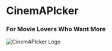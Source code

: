 # **CinemAPIcker**                           
### For Movie Lovers Who Want More

<img src=https://user-images.githubusercontent.com/112669621/199143121-eae42233-c716-4908-bf3f-29cfeb3faebb.pngiu alt="CinemAPIcker Logo">
